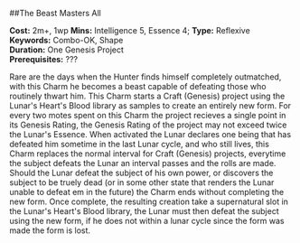 ##The Beast Masters All

**Cost:** 2m+, 1wp **Mins:** Intelligence 5, Essence 4; **Type:** Reflexive<br />
**Keywords:** Combo-OK, Shape<br />
**Duration:** One Genesis Project<br />
**Prerequisites:** ???

Rare are the days when the Hunter finds himself completely outmatched,
with this Charm he becomes a beast capable of defeating those who routinely thwart him.
This Charm starts a Craft (Genesis) project using the Lunar's Heart's Blood library as samples to create an entirely new form.
For every two motes spent on this Charm the project recieves a single point in its Genesis Rating, the Genesis Rating of the project may not exceed twice the Lunar's Essence.
When activated the Lunar declares one being that has defeated him sometime in the last Lunar cycle, and who still lives, this Charm replaces the normal interval for Craft (Genesis) projects, everytime the subject defeats the Lunar an interval passes and the rolls are made.
Should the Lunar defeat the subject of his own power, or discovers the subject to be truely dead (or in some other state that renders the Lunar unable to defeat em in the future) the Charm ends without completing the new form.
Once complete, the resulting creation take a supernatural slot in the Lunar's Heart's Blood library, the Lunar must then defeat the subject using the new form, if he does not within a lunar cycle since the form was made the form is lost.

